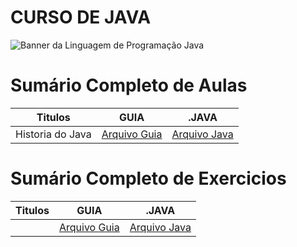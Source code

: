 # CURSO DE JAVA

<img src="https://miro.medium.com/v2/resize:fit:1140/1*olEe-YQm7qfpwa3iWOrTPw.jpeg" alt="Banner da Linguagem de Programação Java"></img>

# Sumário Completo de Aulas

| Titulos          | GUIA              | .JAVA             |
| ---------------- | ----------------- | ----------------- |
| Historia do Java | [Arquivo Guia](#) | [Arquivo Java](#) |

# Sumário Completo de Exercicios
| Titulos | GUIA              | .JAVA             |
| ------- | ----------------- | ----------------- |
|         | [Arquivo Guia](#) | [Arquivo Java](#) |
